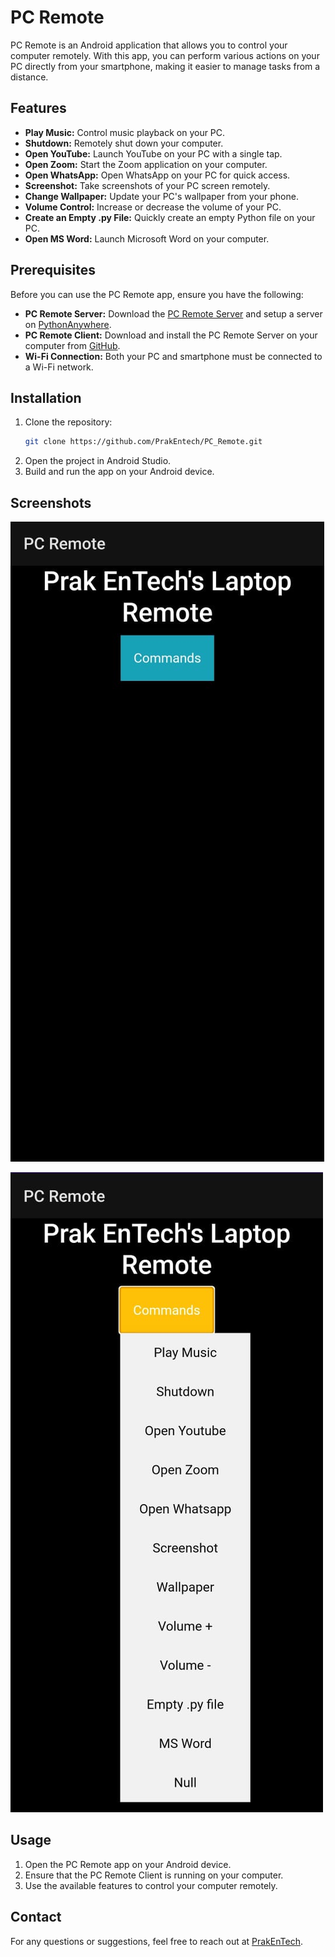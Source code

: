 # PC Remote

PC Remote is an Android application that allows you to control your computer remotely. With this app, you can perform various actions on your PC directly from your smartphone, making it easier to manage tasks from a distance.

## Features

- **Play Music:** Control music playback on your PC.
- **Shutdown:** Remotely shut down your computer.
- **Open YouTube:** Launch YouTube on your PC with a single tap.
- **Open Zoom:** Start the Zoom application on your computer.
- **Open WhatsApp:** Open WhatsApp on your PC for quick access.
- **Screenshot:** Take screenshots of your PC screen remotely.
- **Change Wallpaper:** Update your PC's wallpaper from your phone.
- **Volume Control:** Increase or decrease the volume of your PC.
- **Create an Empty .py File:** Quickly create an empty Python file on your PC.
- **Open MS Word:** Launch Microsoft Word on your computer.

## Prerequisites

Before you can use the PC Remote app, ensure you have the following:

- **PC Remote Server:** Download the [PC Remote Server](https://github.com/PrakEntech/PC_Remote/tree/main/Web%20Server%20Flask) and setup a server on [PythonAnywhere](https://pythonanywhere.com).
- **PC Remote Client:** Download and install the PC Remote Server on your computer from [GitHub](https://github.com/PrakEntech/PC_Remote/tree/main/Client).
- **Wi-Fi Connection:** Both your PC and smartphone must be connected to a Wi-Fi network.

## Installation

1. Clone the repository:
   ```bash
   git clone https://github.com/PrakEntech/PC_Remote.git
   ```
2. Open the project in Android Studio.
3. Build and run the app on your Android device.

## Screenshots

![PC Remote Screenshot 1](screenshot_1.jpeg)

![PC Remote Screenshot 2](screenshot_2.jpeg)


## Usage

1. Open the PC Remote app on your Android device.
2. Ensure that the PC Remote Client is running on your computer.
3. Use the available features to control your computer remotely.

## Contact

For any questions or suggestions, feel free to reach out at [PrakEnTech](mailto:prakhartech983@gmail.com).
